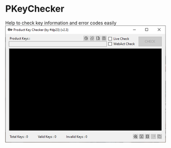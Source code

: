 # PKeyChecker
Help to check key information and error codes easily
![](https://raw.githubusercontent.com/dphuc23/PKeyChecker/master/img/frmMain.png)
